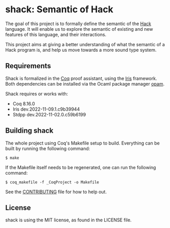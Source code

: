 # shack: Semantic of Hack

The goal of this project is to formally define the semantic of the [Hack](https://hacklang.org/) language.
It will enable us to explore the semantic of existing and new features of this language,
and their interactions.

This project aims at giving a better understanding of what the semantic of
a Hack program is, and help us move towards a more sound type system.

## Requirements
Shack is formalized in the [Coq](https://coq.inria.fr/) proof assistant, using
the [Iris](https://iris-project.org/) framework. Both dependencies can be
installed via the Ocaml package manager [opam](https://opam.ocaml.org/).

Shack requires or works with:
* Coq 8.16.0
* Iris dev.2022-11-09.1.c9b39944
* Stdpp dev.2022-11-02.0.c59b6199

## Building shack
The whole project using Coq's Makefile setup to build. Everything can be built
by running the following command:

```
$ make
```

If the Makefile itself needs to be regenerated, one can run the following
command:
```
$ coq_makefile -f _CoqProject -o Makefile
```

See the [CONTRIBUTING](CONTRIBUTING.md) file for how to help out.


## License
shack is using the MIT license, as found in the LICENSE file.
